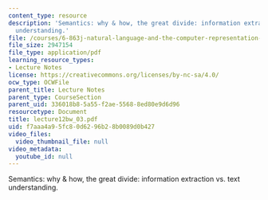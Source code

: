```yaml
---
content_type: resource
description: 'Semantics: why & how, the great divide: information extraction vs. text
  understanding.'
file: /courses/6-863j-natural-language-and-the-computer-representation-of-knowledge-spring-2003/f7aaa4a95fc80d6296b28b0089d0b427_lecture12bw_03.pdf
file_size: 2947154
file_type: application/pdf
learning_resource_types:
- Lecture Notes
license: https://creativecommons.org/licenses/by-nc-sa/4.0/
ocw_type: OCWFile
parent_title: Lecture Notes
parent_type: CourseSection
parent_uid: 336018b8-5a55-f2ae-5568-8ed80e9d6d96
resourcetype: Document
title: lecture12bw_03.pdf
uid: f7aaa4a9-5fc8-0d62-96b2-8b0089d0b427
video_files:
  video_thumbnail_file: null
video_metadata:
  youtube_id: null
---
```

Semantics: why & how, the great divide: information extraction vs. text understanding.